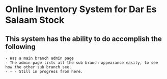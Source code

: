 # Online Inventory System for Dar Es Salaam Stock
## This system has the ability to do accomplish the following
    - Has a main branch admin page
    - The admin page lists all the sub branch appearance easily, to see how the other sub branch see.
    - - - Still in progress from here.
